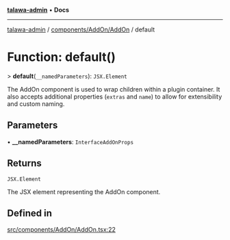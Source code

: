 [**talawa-admin**](../../../../README.md) • **Docs**

***

[talawa-admin](../../../../modules.md) / [components/AddOn/AddOn](../README.md) / default

# Function: default()

\> **default**(`__namedParameters`): `JSX.Element`

The AddOn component is used to wrap children within a plugin container.
It also accepts additional properties (`extras` and `name`) to allow for
extensibility and custom naming.

## Parameters

• **\_\_namedParameters**: `InterfaceAddOnProps`

## Returns

`JSX.Element`

The JSX element representing the AddOn component.

## Defined in

[src/components/AddOn/AddOn.tsx:22](https://github.com/PalisadoesFoundation/talawa-admin/blob/7a991b3aa824070bd53d6367f1ce7f072321af88/src/components/AddOn/AddOn.tsx#L22)
